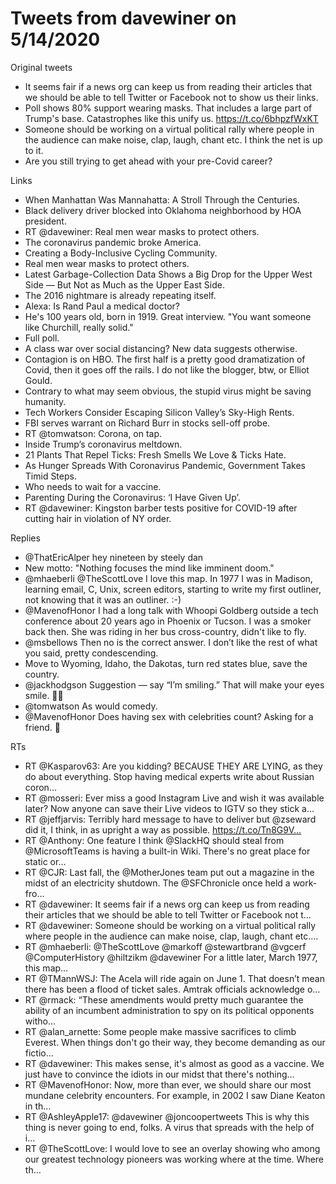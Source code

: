 # Tweets from davewiner on 5/14/2020
Original tweets
* It seems fair if a news org can keep us from reading their articles that we should be able to tell Twitter or Facebook not to show us their links.
* Poll shows 80% support wearing masks. That includes a large part of Trump's base. Catastrophes like this unify us. https://t.co/6bhpzfWxKT
* Someone should be working on a virtual political rally where people in the audience can make noise, clap, laugh, chant etc. I think the net is up to it.
* Are you still trying to get ahead with your pre-Covid career?

Links
* When Manhattan Was Mannahatta: A Stroll Through the Centuries. 
* Black delivery driver blocked into Oklahoma neighborhood by HOA president. 
* RT @davewiner: Real men wear masks to protect others.  
* The coronavirus pandemic broke America. 
* Creating a Body-Inclusive Cycling Community. 
* Real men wear masks to protect others.  
* Latest Garbage-Collection Data Shows a Big Drop for the Upper West Side — But Not as Much as the Upper East Side. 
* The 2016 nightmare is already repeating itself. 
* Alexa: Is Rand Paul a medical doctor? 
* He's 100 years old, born in 1919. Great interview. "You want someone like Churchill, really solid." 
* Full poll. 
* A class war over social distancing? New data suggests otherwise. 
* Contagion is on HBO. The first half is a pretty good dramatization of Covid, then it goes off the rails.   I do not like the blogger, btw, or Elliot Gould.  
* Contrary to what may seem obvious, the stupid virus might be saving humanity.  
* Tech Workers Consider Escaping Silicon Valley’s Sky-High Rents. 
* FBI serves warrant on Richard Burr in stocks sell-off probe. 
* RT @tomwatson: Corona, on tap. 
* Inside Trump’s coronavirus meltdown. 
* 21 Plants That Repel Ticks: Fresh Smells We Love &amp; Ticks Hate. 
* As Hunger Spreads With Coronavirus Pandemic, Government Takes Timid Steps. 
* Who needs to wait for a vaccine. 
* Parenting During the Coronavirus: ‘I Have Given Up’. 
* RT @davewiner: Kingston barber tests positive for COVID-19 after cutting hair in violation of NY order. 

Replies
* @ThatEricAlper hey nineteen by steely dan
* New motto: "Nothing focuses the mind like imminent doom."
* @mhaeberli @TheScottLove I love this map. In 1977 I was in Madison, learning email, C, Unix, screen editors, starting to write my first outliner, not knowing that it was an outliner. :-)
* @MavenofHonor I had a long talk with Whoopi Goldberg outside a tech conference about 20 years ago in Phoenix or Tucson. I was a smoker back then. She was riding in her bus cross-country, didn't like to fly.
* @msbellows Then no is the correct answer. I don’t like the rest of what you said, pretty condescending.
* Move to Wyoming, Idaho, the Dakotas, turn red states blue, save the country.
* @jackhodgson Suggestion — say “I’m smiling.” That will make your eyes smile. 👀😇
* @tomwatson As would comedy.
* @MavenofHonor Does having sex with celebrities count? Asking for a friend. 🤩

RTs
* RT @Kasparov63: Are you kidding? BECAUSE THEY ARE LYING, as they do about everything. Stop having medical experts write about Russian coron…
* RT @mosseri: Ever miss a good Instagram Live and wish it was available later? Now anyone can save their Live videos to IGTV so they stick a…
* RT @jeffjarvis: Terribly hard message to have to deliver but @zseward did it, I think, in as upright a way as possible. https://t.co/Tn8G9V…
* RT @Anthony: One feature I think @SlackHQ should steal from @MicrosoftTeams is having a built-in Wiki. There's no great place for static or…
* RT @CJR: Last fall, the @MotherJones team put out a magazine in the midst of an electricity shutdown. The @SFChronicle once held a work-fro…
* RT @davewiner: It seems fair if a news org can keep us from reading their articles that we should be able to tell Twitter or Facebook not t…
* RT @davewiner: Someone should be working on a virtual political rally where people in the audience can make noise, clap, laugh, chant etc.…
* RT @mhaeberli: @TheScottLove @markoff @stewartbrand @vgcerf @ComputerHistory @hiltzikm @davewiner For a little later, March 1977, this map…
* RT @TMannWSJ: The Acela will ride again on June 1. That doesn’t mean there has been a flood of ticket sales. Amtrak officials acknowledge o…
* RT @rmack: “These amendments would pretty much guarantee the ability of an incumbent administration to spy on its political opponents witho…
* RT @alan_arnette: Some people make massive sacrifices to climb Everest. When things don't go their way, they become demanding as our fictio…
* RT @davewiner: This makes sense, it's almost as good as a vaccine.   We just have to convince the idiots in our midst that there's nothing…
* RT @MavenofHonor: Now, more than ever, we should share our most mundane celebrity encounters. For example, in 2002 I saw Diane Keaton in th…
* RT @AshleyApple17: @davewiner @joncoopertweets This is why this thing is never going to end, folks. A virus that spreads with the help of i…
* RT @TheScottLove: I would love to see an overlay showing who among our greatest technology pioneers was working where at the time. Where th…

